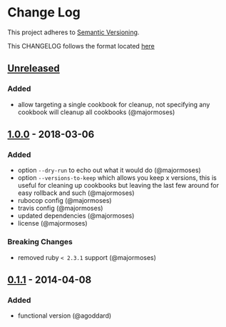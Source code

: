 # Change Log
This project adheres to [Semantic Versioning](http://semver.org/).

This CHANGELOG follows the format located [here](https://github.com/sensu-plugins/community/blob/master/HOW_WE_CHANGELOG.md)

## [Unreleased]

### Added
- allow targeting a single cookbook for cleanup, not specifying any cookbook will cleanup all cookbooks (@majormoses)

## [1.0.0] - 2018-03-06
### Added
- option `--dry-run` to echo out what it would do (@majormoses)
- option `--versions-to-keep` which allows you keep x versions, this is useful for cleaning up cookbooks but leaving the last few around for easy rollback and such (@majormoses)
- rubocop config (@majormoses)
- travis config (@majormoses)
- updated dependencies (@majormoses)
- license (@majormoses)

### Breaking Changes
- removed ruby `< 2.3.1` support (@majormoses)

## [0.1.1] - 2014-04-08
### Added
- functional version (@agoddard)

[Unreleased]: https://github.com/majormoses/knife-cookbook-cleanup/compare/1.0.0...HEAD
[1.0.0]: https://github.com/majormoses/knife-cookbook-cleanup/compare/v0.1.1...1.0.0
[0.1.1]: https://github.com/majormoses/knife-cookbook-cleanup/compare/df026a622e4962f0a1d88e93d866bf4daae02b0e...7822c8a3790c25ab2acb56b24507728c19efd7b4
